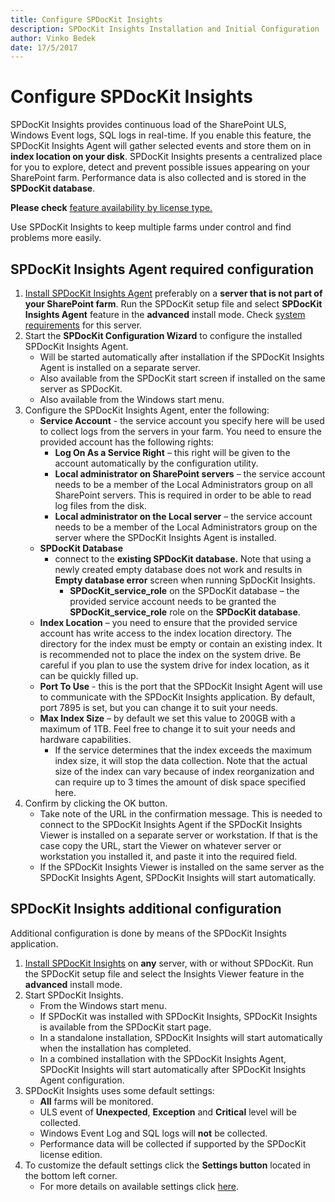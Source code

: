 ```yaml
---
title: Configure SPDocKit Insights
description: SPDocKit Insights Installation and Initial Configuration
author: Vinko Bedek
date: 17/5/2017
---
```


# Configure SPDocKit Insights

SPDocKit Insights provides continuous load of the SharePoint ULS, Windows Event logs, SQL logs in real-time. If you enable this feature, the SPDocKit Insights Agent will gather selected events and store them on in **index location on your disk**. SPDocKit Insights presents a centralized place for you to explore, detect and prevent possible issues appearing on your SharePoint farm. Performance data is also collected and is stored in the **SPDocKit database**.

**Please check** [feature availability by license type.](https://www.spdockit.com/orders)

Use SPDocKit Insights to keep multiple farms under control and find problems more easily.

## SPDocKit Insights Agent required configuration

1. [Install SPDocKit Insights Agent](../installation/installation-guide.md) preferably on a **server that is not part of your SharePoint farm**. Run the SPDocKit setup file and select **SPDocKit Insights Agent** feature in the **advanced** install mode. Check [system requirements](../requirements/system-requirements.md) for this server.
2. Start the **SPDocKit Configuration Wizard** to configure the installed SPDocKit Insights Agent.
   * Will be started automatically after installation if the SPDocKit Insights Agent is installed on a separate server.
   * Also available from the SPDocKit start screen if installed on the same server as SPDocKit.
   * Also available from the Windows start menu.
3. Configure the SPDocKit Insights Agent, enter the following:
   * **Service Account** - the service account you specify here will be used to collect logs from the servers in your farm. You need to ensure the provided account has the following rights:
     * **Log On As a Service Right** – this right will be given to the account automatically by the configuration utility.
     * **Local administrator on SharePoint servers** – the service account needs to be a member of the Local Administrators group on all SharePoint servers. This is required in order to be able to read log files from the disk.
     * **Local administrator on the Local server** – the service account needs to be a member of the Local Administrators group on the server where the SPDocKit Insights Agent is installed.
   * **SPDocKit Database** 
     * connect to the **existing SPDocKit database.** Note that using a newly created empty database does not work and results in **Empty database error** screen when running SpDocKit Insights.
       * **SPDocKit\_service\_role** on the SPDocKit database – the provided service account needs to be granted the **SPDocKit\_service\_role** role on the **SPDocKit database**.
   * **Index Location** – you need to ensure that the provided service account has write access to the index location directory. The directory for the index must be empty or contain an existing index.  It is recommended not to place the index on the system drive. Be careful if you plan to use the system drive for index location, as it can be quickly filled up.
   * **Port To Use** - this is the port that the SPDocKit Insight Agent will use to communicate with the SPDocKit Insights application. By default, port 7895 is set, but you can change it to suit your needs.
   * **Max Index Size** – by default we set this value to 200GB with a maximum of 1TB. Feel free to change it to suit your needs and hardware capabilities.
     * If the service determines that the index exceeds the maximum index size, it will stop the data collection. Note that the actual size of the index can vary because of index reorganization and can require up to 3 times the amount of disk space specified here.
4. Confirm by clicking the OK button.
   * Take note of the URL in the confirmation message. This is needed to connect to the SPDocKit Insights Agent if the SPDocKit Insights Viewer is installed on a separate server or workstation. If that is the case copy the URL, start the Viewer on whatever server or workstation you installed it, and paste it into the required field. 
   * If the SPDocKit Insights Viewer is installed on the same server as the SPDocKit Insights Agent, SPDocKit Insights will start automatically.

## SPDocKit Insights additional configuration

Additional configuration is done by means of the SPDocKit Insights application.

1. [Install SPDocKit Insights](../installation/installation-guide.md) on **any** server, with or without SPDocKit. Run the SPDocKit setup file and select the Insights Viewer feature in the **advanced** install mode.
2. Start SPDocKit Insights.
   * From the Windows start menu.
   * If SPDocKit was installed with SPDocKit Insights, SPDocKit Insights is available from the SPDocKit start page.
   * In a standalone installation, SPDocKit Insights will start automatically when the installation has completed.
   * In a combined installation with the SPDocKit Insights Agent, SPDocKit Insights will start automatically after SPDocKit Insights Agent configuration.
3. SPDocKit Insights uses some default settings:
   * **All** farms will be monitored.
   * ULS event of **Unexpected**, **Exception** and **Critical** level will be collected.
   * Windows Event Log and SQL logs will **not** be collected.
   * Performance data will be collected if supported by the SPDocKit license edition.
4. To customize the default settings click the **Settings button** located in the bottom left corner.
   * For more details on available settings click [here](../spdockit-insights/customize-settings.md).

